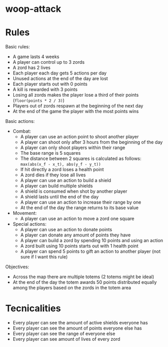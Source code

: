woop-attack
=========

Rules
======

Basic rules:
- A game lasts 4 weeks
- A player can control up to 3 zords
- A zord has 2 lives
- Each player each day gets 5 actions per day
- Unused actions at the end of the day are lost
- Each player starts out with 0 points
- A kill is rewarded with 3 points
- Losing all zords makes the player lose a third of their points (`floor(points * 2 / 3)`)
- Players out of zords respawn at the beginning of the next day
- At the end of the game the player with the most points wins

Basic actions:
- Combat:
    - A player can use an action point to shoot another player
    - A player can shoot only after 3 hours from the beginning of the day
    - A player can only shoot players within their range
    - The base range is 5 squares
    - The distance between 2 squares is calculated as follows:
        `max(abs(x_f - x_t), abs(y_f - y_t))`
    - If hit directly a zord loses a health point
    - A zord dies if they lose all lives
    - A player can use an action to build a shield
    - A player can build multiple shields
    - A shield is consumed when shot by another player
    - A shield lasts until the end of the day
    - A player can use an action to increase their range by one
    - At the end of the day the range returns to its base value
- Movement:
    - A player can use an action to move a zord one square
- Special actions:
    - A player can use an action to donate points
    - A player can donate any amount of points they have
    - A player can build a zord by spending 10 points and using an action
    - A zord built using 10 points starts out with 1 health point
    - A player can spend 5 points to gift an action to another player (not sure if I want this rule)

Objectives:
- Across the map there are multiple totems (2 totems might be ideal)
- At the end of the day the totem awards 50 points distributed equally among the players based on
    the zords in the totem area

Tecnicalities
============

- Every player can see the amount of active shields everyone has
- Every player can see the amount of points everyone else has
- Every player can see the range of everyone else
- Every player can see amount of lives of every zord
